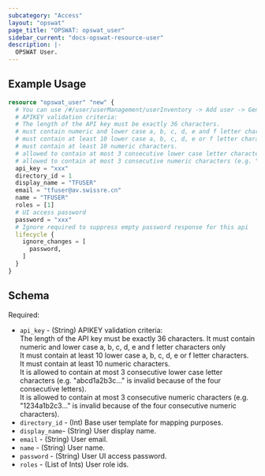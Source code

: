 ```yaml
---
subcategory: "Access"
layout: "opswat"
page_title: "OPSWAT: opswat_user"
sidebar_current: "docs-opswat-resource-user"
description: |-
  OPSWAT User.
---
```


## Example Usage

```terraform
resource "opswat_user" "new" {
  # You can use /#/user/userManagement/userInventory -> Add user -> Generate Api key feature to create new apikey
  # APIKEY validation criteria:
  # The length of the API key must be exactly 36 characters.
  # must contain numeric and lower case a, b, c, d, e and f letter characters only
  # must contain at least 10 lower case a, b, c, d, e or f letter characters.
  # must contain at least 10 numeric characters.
  # allowed to contain at most 3 consecutive lower case letter characters (e.g. "abcd1a2b3c..." is invalid because of the four consecutive letters).
  # allowed to contain at most 3 consecutive numeric characters (e.g. "1234a1b2c3..." is invalid because of the four consecutive numeric characters).
  api_key = "xxx"
  directory_id = 1
  display_name = "TFUSER"
  email = "tfuser@av.swissre.cn"
  name = "TFUSER"
  roles = [1]
  # UI access password
  password = "xxx"
  # Ignore required to suppress empty password response for this api
  lifecycle {
    ignore_changes = [
      password,
    ]
  }
}
```

## Schema
Required:
- `api_key` - (String) APIKEY validation criteria:  
The length of the API key must be exactly 36 characters. 
It must contain numeric and lower case a, b, c, d, e and f letter characters only  
It must contain at least 10 lower case a, b, c, d, e or f letter characters.  
It must contain at least 10 numeric characters.  
It is allowed to contain at most 3 consecutive lower case letter characters (e.g. \"abcd1a2b3c...\" is invalid because of the four consecutive letters).  
It is allowed to contain at most 3 consecutive numeric characters (e.g. \"1234a1b2c3...\" is invalid because of the four consecutive numeric characters).
- `directory_id` - (Int) Base user template for mapping purposes.
- `display_name`- (String) User display name.
- `email` - (String) User email.
- `name` - (String) User name.
- `password` - (String) User UI access password.
- `roles` - (List of Ints) User role ids.
